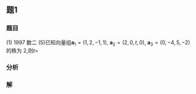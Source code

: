 ## 题1
### 题目
(1) 1997 数二 
(5)已知向量组$\mathbf{a}_1 = (1,2,-1,1)$, $\mathbf{a}_2 = (2,0,t,0)$, $\mathbf{a}_3 = (0,-4,5,-2)$的秩为 2,则$t =$
### 分析

### 解